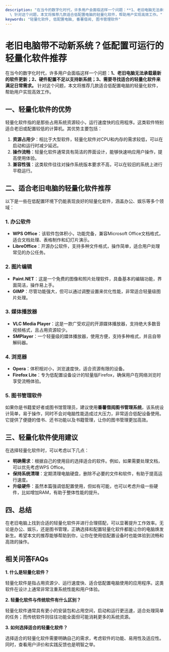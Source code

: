```yaml
---
description: "在当今的数字化时代，许多用户会面临这样一个问题：**1、老旧电脑无法承载最新的软件更新；2、硬件配置不足以支持新系统；3、需要寻找适合的轻量化软件来满足日常需求。**\
  \ 针对这个问题，本文将推荐几款适合低配置电脑的轻量化软件，帮助用户实现高效工作。"
keywords: "轻量化软件, 低配置电脑, 番薯借阅, 图书管理软件"
---
```

# 老旧电脑带不动新系统？低配置可运行的轻量化软件推荐

在当今的数字化时代，许多用户会面临这样一个问题：**1、老旧电脑无法承载最新的软件更新；2、硬件配置不足以支持新系统；3、需要寻找适合的轻量化软件来满足日常需求。** 针对这个问题，本文将推荐几款适合低配置电脑的轻量化软件，帮助用户实现高效工作。

## 一、轻量化软件的优势

轻量化软件指的是那些占用系统资源较小，运行速度快的应用程序。这类软件特别适合老旧或配置较低的计算机。其优势主要包括：

1. **资源占用少**：相比于大型软件，轻量化软件对CPU和内存的需求较低，可以在启动和运行时减少延迟。
2. **操作流畅**：轻量化软件通常具有简洁的界面设计，能够快速响应用户操作，提高使用体验。
3. **兼容性强**：这类软件往往对操作系统版本要求不高，可以在较旧的系统上进行平稳运行。

## 二、适合老旧电脑的轻量化软件推荐

以下是一些在低配置环境下仍能表现良好的轻量化软件，涵盖办公、娱乐等多个领域：

### 1. 办公软件

- **WPS Office**：该软件包体积小，功能完备，兼容Microsoft Office文档格式，适合文档处理、表格制作和幻灯片演示。
- **LibreOffice**：开源办公软件，支持多种文件格式，操作简单，适合用户处理常见的办公任务。

### 2. 图片编辑

- **Paint.NET**：这是一个免费的图像和照片处理软件，具备基本的编辑功能，界面简洁，操作易上手。
- **GIMP**：尽管功能强大，但可以通过调整设置来优化性能，非常适合轻量级图片处理。

### 3. 媒体播放器

- **VLC Media Player**：这是一款广受欢迎的开源媒体播放器，支持绝大多数音视频格式，且占用资源较少。
- **SMPlayer**：一个轻量级的媒体播放器，使用方便，支持多种格式，并且自带解码器。

### 4. 浏览器

- **Opera**：体积相对小，浏览速度快，适合资源有限的设备。
- **Firefox Lite**：专为低配置设备设计的轻量版Firefox，确保用户在网络浏览时享受流畅体验。

### 5. 图书管理软件

如果你是书籍爱好者或图书馆管理员，建议使用**番薯借阅图书管理系统**，该系统设计简单，易于操作，同时不会对电脑性能造成过大压力，非常适合低配设备使用。它提供了便捷的借书、还书功能以及书籍管理，让你的图书管理更加高效。

## 三、轻量化软件使用建议

在选择轻量化软件时，可以考虑以下几点：

- **明确需求**：根据自己的使用目的选择适合的软件。例如，如果需要处理文档，可以优先考虑WPS Office。
- **保持系统清理**：定期清理电脑硬盘，删除不必要的文件和软件，有助于提高运行速度。
- **升级硬件**：虽然本篇强调低配置使用，但如有可能，也可以考虑升级一些硬件，比如增加RAM，有助于整体性能的提升。

## 四、总结

在老旧电脑上找到合适的轻量化软件并进行合理搭配，可以显著提升工作效率。无论是办公、娱乐，还是图书管理，正确选择和配置轻量化软件都能让你的电脑焕发新生。希望本文的推荐能够帮助到你，让你在使用低配置设备时也能体验到流畅和高效的操作。

## 相关问答FAQs

**1. 什么是轻量化软件？**

轻量化软件是指占用资源少、运行速度快、适合低配置电脑使用的应用程序。这类软件在设计上通常非常注重系统性能和用户体验。

**2. 轻量化软件与传统软件有什么区别？**

轻量化软件通常具有更小的安装包和占用空间，启动和运行更迅速，适合处理简单的任务；而传统软件则往往功能全面但可能消耗更多的系统资源。

**3. 如何选择适合的轻量化软件？**

选择适合的轻量化软件需要明确自己的需求，考虑软件的功能、易用性及适应性。同时，查看用户评价和实践反馈也是明智之举。
